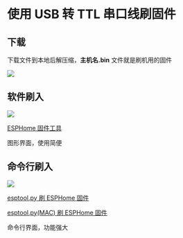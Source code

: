 # 使用 USB 转 TTL 串口线刷固件



## 下载

下载文件到本地后解压缩，**主机名.bin** 文件就是刷机用的固件

![](http://pic.airijia.com/doc/20181128145358.png)


## 软件刷入


![](http://pic.airijia.com/doc/20181128144208.png)


[ESPHome 固件工具](diy/flasher)

图形界面，使用简便



## 命令行刷入


![](http://pic.airijia.com/doc/20181128144404.png)


[esptool.py 刷 ESPHome 固件](diy/esptool#mqtt-固件)

[esptool.py(MAC) 刷 ESPHome 固件](diy/esptool#mqtt-固件)

命令行界面，功能强大






